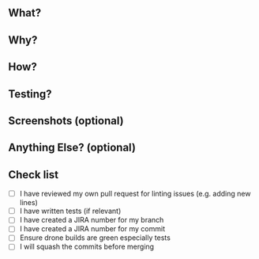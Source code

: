 ## What?
## Why?
## How?
## Testing?
## Screenshots (optional)
## Anything Else? (optional)
## Check list
- [ ] I have reviewed my own pull request for linting issues (e.g. adding new lines)
- [ ] I have written tests (if relevant)
- [ ] I have created a JIRA number for my branch
- [ ] I have created a JIRA number for my commit
- [ ] Ensure drone builds are green especially tests
- [ ] I will squash the commits before merging

